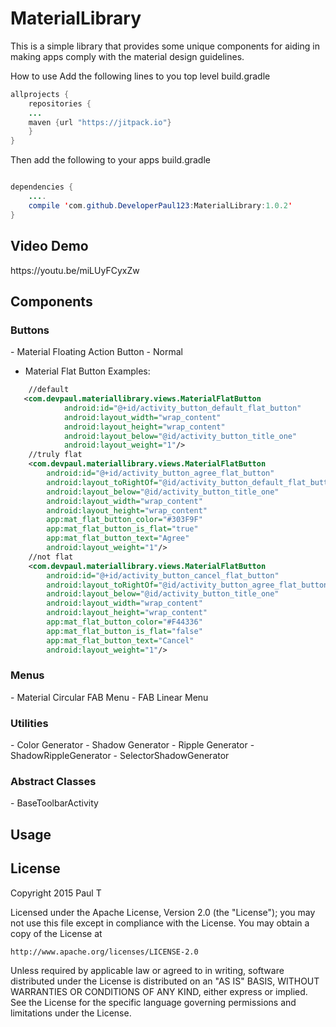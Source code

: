 # MaterialLibrary
This is a simple library that provides some unique components for aiding in making apps comply with the material design guidelines.

How to use
Add the following lines to you top level build.gradle

````java
allprojects {
    repositories {
    ...
    maven {url "https://jitpack.io"}
    }
}
````
Then add the following to your apps build.gradle

````java

dependencies {
    ....
    compile 'com.github.DeveloperPaul123:MaterialLibrary:1.0.2'
}
````
<h2>Video Demo</h2>
https://youtu.be/miLUyFCyxZw

<h2>Components</h2>
<h3>Buttons</h3>
- Material Floating Action Button
    - Normal
            
- Material Flat Button
Examples:

````xml
    //default
   <com.devpaul.materiallibrary.views.MaterialFlatButton
            android:id="@+id/activity_button_default_flat_button"
            android:layout_width="wrap_content"
            android:layout_height="wrap_content"
            android:layout_below="@id/activity_button_title_one"
            android:layout_weight="1"/>
    //truly flat
    <com.devpaul.materiallibrary.views.MaterialFlatButton
        android:id="@+id/activity_button_agree_flat_button"
        android:layout_toRightOf="@id/activity_button_default_flat_button"
        android:layout_below="@id/activity_button_title_one"
        android:layout_width="wrap_content"
        android:layout_height="wrap_content"
        app:mat_flat_button_color="#303F9F"
        app:mat_flat_button_is_flat="true"
        app:mat_flat_button_text="Agree"
        android:layout_weight="1"/>
    //not flat
    <com.devpaul.materiallibrary.views.MaterialFlatButton
        android:id="@+id/activity_button_cancel_flat_button"
        android:layout_toRightOf="@id/activity_button_agree_flat_button"
        android:layout_below="@id/activity_button_title_one"
        android:layout_width="wrap_content"
        android:layout_height="wrap_content"
        app:mat_flat_button_color="#F44336"
        app:mat_flat_button_is_flat="false"
        app:mat_flat_button_text="Cancel"
        android:layout_weight="1"/>
````

<h3>Menus</h3>
- Material Circular FAB Menu
- FAB Linear Menu

<h3>Utilities</h3>
- Color Generator
- Shadow Generator
- Ripple Generator
- ShadowRippleGenerator
- SelectorShadowGenerator

<h3>Abstract Classes</h3>
- BaseToolbarActivity

<h2>Usage</h2>

<h2>License</h2>

Copyright 2015 Paul T

Licensed under the Apache License, Version 2.0 (the "License");
you may not use this file except in compliance with the License.
You may obtain a copy of the License at

    http://www.apache.org/licenses/LICENSE-2.0

Unless required by applicable law or agreed to in writing, software
distributed under the License is distributed on an "AS IS" BASIS,
WITHOUT WARRANTIES OR CONDITIONS OF ANY KIND, either express or implied.
See the License for the specific language governing permissions and
limitations under the License.
